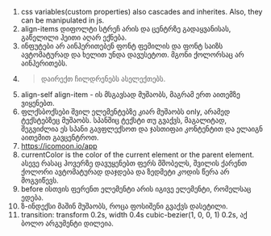 1. css variables(custom properties) also cascades and inherites.
   Also, they can be manipulated in js.
2. align-items დიფოლტი სტრეჩ არის და ცენტრზე გადაყვანისას, გაწელილი
   ჰეითი აღარ ექნება.
3. ინფუტები არ აინჰერითებენ ფონტ ფემილის და ფონტ საიზს ავტომატურად და
   ხელით უნდა დავუსეტოთ. მგონი ქოლორსაც არ აინჰერითებს.
4. > დაირექთ ჩილდრენებს ასელექთებს.
5. align-self align-item - ის მსგავსად მუშაობს, მაგრამ ერთ აითემზე ვიყენებთ.
6. ფლქსბოქსები შვილ ელემენტებზე კიარ მუშაობს only, არამედ
   ტექსტებზეც მუშაობს. სპანშიც ტექსტი თუ გვაქვს, მაგალიტად, შეგვიძლია
   ეს სპანი გავფლექსოთ და ჯასთიფაი კონტენტით და ელაიგნ აითემით გავცენტროთ.
7. https://icomoon.io/app
8. currentColor is the color of the current element or the parent element.
   ასევე რასაც ჰოვერზე დავუყენებთ ფერს მშობელს, შვილის ქარენთ ქოლორი ავტომატურად
   დაჯდება და ზედმეტი კოდის წერა არ მოგვიწევს.
9. before ისთვის ფერენთ ელემენტი არის იგივე ელემენტი, რომელსაც ედება.
10. ზ-ინდექსი მაშინ მუშაობს, როცა ფოსიშენი გვაქვს დასეტილი.
11. transition: transform 0.2s, width 0.4s cubic-bezier(1, 0, 0, 1) 0.2s, აქ ბოლო არგუმენტი დილეია.
